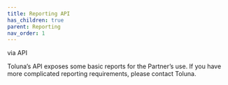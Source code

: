 ```yaml
---
title: Reporting API
has_children: true
parent: Reporting
nav_order: 1
---
```


via API

Toluna’s API exposes some basic reports for the Partner’s use. If you have more complicated reporting requirements, please contact Toluna.
